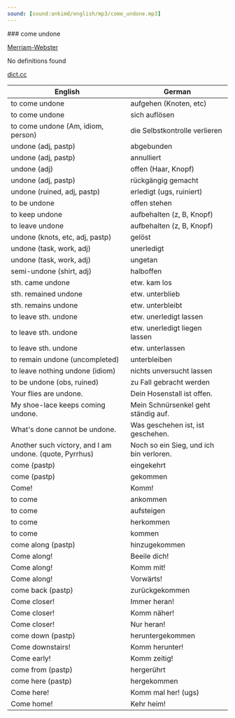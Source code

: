 ```yaml
---
sound: [sound:ankimd/english/mp3/come_undone.mp3]
---
```


\### come undone

[Merriam-Webster](https://www.merriam-webster.com/dictionary/come+undone)

No definitions found

[dict.cc](https://www.dict.cc/come+undone)

| English        | German       |
| -------------- | ------------ |
| to come undone | aufgehen (Knoten, etc) |
| to come undone | sich auflösen |
| to come undone (Am, idiom, person) | die Selbstkontrolle verlieren |
| undone (adj, pastp) | abgebunden |
| undone (adj, pastp) | annulliert |
| undone (adj) | offen (Haar, Knopf) |
| undone (adj, pastp) | rückgängig gemacht |
| undone (ruined, adj, pastp) | erledigt (ugs, ruiniert) |
| to be undone | offen stehen |
| to keep undone | aufbehalten (z, B, Knopf) |
| to leave undone | aufbehalten (z, B, Knopf) |
| undone (knots, etc, adj, pastp) | gelöst |
| undone (task, work, adj) | unerledigt |
| undone (task, work, adj) | ungetan |
| semi-undone (shirt, adj) | halboffen |
| sth. came undone | etw. kam los |
| sth. remained undone | etw. unterblieb |
| sth. remains undone | etw. unterbleibt |
| to leave sth. undone | etw. unerledigt lassen |
| to leave sth. undone | etw. unerledigt liegen lassen |
| to leave sth. undone | etw. unterlassen |
| to remain undone (uncompleted) | unterbleiben |
| to leave nothing undone (idiom) | nichts unversucht lassen |
| to be undone (obs, ruined) | zu Fall gebracht werden |
| Your flies are undone. | Dein Hosenstall ist offen. |
| My shoe-lace keeps coming undone. | Mein Schnürsenkel geht ständig auf. |
| What's done cannot be undone. | Was geschehen ist, ist geschehen. |
| Another such victory, and I am undone. (quote, Pyrrhus) | Noch so ein Sieg, und ich bin verloren. |
| come (pastp) | eingekehrt |
| come (pastp) | gekommen |
| Come! | Komm! |
| to come | ankommen |
| to come | aufsteigen |
| to come | herkommen |
| to come | kommen |
| come along (pastp) | hinzugekommen |
| Come along! | Beeile dich! |
| Come along! | Komm mit! |
| Come along! | Vorwärts! |
| come back (pastp) | zurückgekommen |
| Come closer! | Immer heran! |
| Come closer! | Komm näher! |
| Come closer! | Nur heran! |
| come down (pastp) | heruntergekommen |
| Come downstairs! | Komm herunter! |
| Come early! | Komm zeitig! |
| come from (pastp) | hergerührt |
| come here (pastp) | hergekommen |
| Come here! | Komm mal her! (ugs) |
| Come home! | Kehr heim! |
